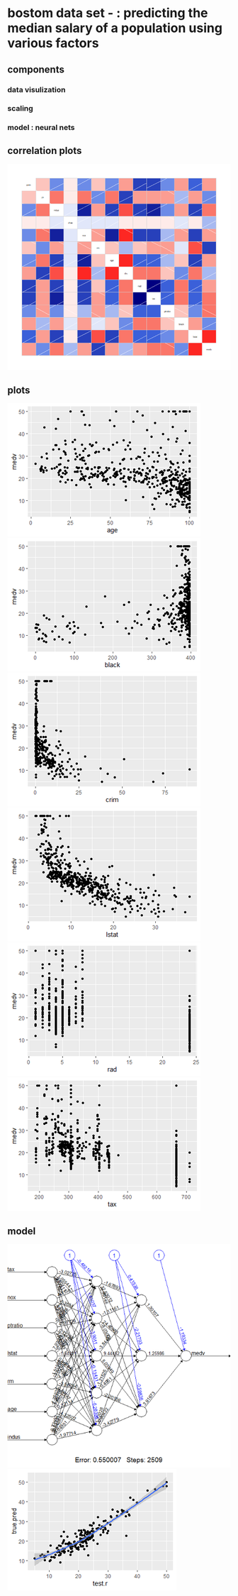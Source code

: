 # bostom data set - : predicting the median salary of a population using various factors
## components
### data visulization 
### scaling
### model : neural nets
## correlation plots
![](https://github.com/shaurysrivastav27/DATA-ANALYTICS/blob/master/R/boston/correlationploe.png)

## plots
![](https://github.com/shaurysrivastav27/DATA-ANALYTICS/blob/master/R/boston/age.png)
![](https://github.com/shaurysrivastav27/DATA-ANALYTICS/blob/master/R/boston/blackmedv.png)
![](https://github.com/shaurysrivastav27/DATA-ANALYTICS/blob/master/R/boston/crime.png)
![](https://github.com/shaurysrivastav27/DATA-ANALYTICS/blob/master/R/boston/lstatmedv.png)
![](https://github.com/shaurysrivastav27/DATA-ANALYTICS/blob/master/R/boston/rad.png)
![](https://github.com/shaurysrivastav27/DATA-ANALYTICS/blob/master/R/boston/tax.png)

## model
![](https://github.com/shaurysrivastav27/DATA-ANALYTICS/blob/master/R/boston/neural%20net.png)
![](https://github.com/shaurysrivastav27/DATA-ANALYTICS/blob/master/R/boston/finalplot.png)
